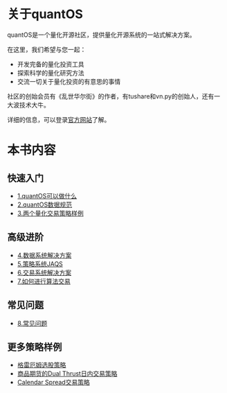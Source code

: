 # 关于quantOS

quantOS是一个量化开源社区，提供量化开源系统的一站式解决方案。

在这里，我们希望与您一起：

* 开发完备的量化投资工具
* 探索科学的量化研究方法
* 交流一切关于量化投资的有意思的事情

社区的创始会员有《乱世华尔街》的作者，有tushare和vn.py的创始人，还有一大波技术大牛。

详细的信息，可以登录[官方网站](http://www.quantos.org)了解。


# 本书内容

## 快速入门

* [1.quantOS可以做什么](1_architect.md)
* [2.quantOS数据规范](2_dataspecification.md)
* [3.两个量化交易策略样例](3_strategysample.md)

## 高级进阶

* [4.数据系统解决方案](4_datasolution.md)
* [5.策略系统JAQS](5_jaqs.md)
* [6.交易系统解决方案](6_tradesolution.md)
* [7.如何进行算法交易](7_algorithm.md)

## 常见问题

* [8.常见问题](8_faq.md)

## 更多策略样例

* [格雷厄姆选股策略](graham.md)
* [商品期货的Dual Thrust日内交易策略](dual_thrust.md)
* [Calendar Spread交易策略](calendar_spread.md)
